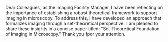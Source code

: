 Dear Colleagues, as the Imaging Facility Manager, I have been reflecting on the importance of establishing a robust theoretical framework to support imaging in microscopy. To address this, I have developed an approach that formalizes imaging through a set-theoretical perspective. I am pleased to share these insights in a concise paper titled: "Set-Theoretical Foundation of Imaging in Microscopy." Thank you fpor your attention.  
